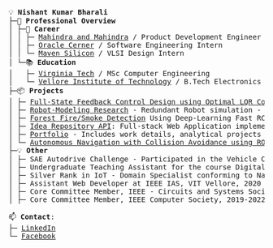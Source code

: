 <pre>

💡 <b>Nishant Kumar Bharali</b> 
├─🚀 <b>Professional Overview</b> 
│ ├─💼 <b>Career</b>
│ │ ├─ <a href="https://www.mahindra.com/">Mahindra and Mahindra</a> / Product Development Engineer
│ │ ├─ <a href="https://www.cerner.com/">Oracle Cerner</a> / Software Engineering Intern
│ │ └─ <a href="https://www.maven-silicon.com/">Maven Silicon</a> / VLSI Design Intern 
│ └─📚 <b>Education</b>  
│   ├─ <a href="https://www.vt.edu/">Virginia Tech</a> / MSc Computer Engineering 
│   └─ <a href="https://vit.ac.in/">Vellore Institute of Technology</a> / B.Tech Electronics and Communication Engineering
├─📦 <b>Projects</b>  
│ ├─ <a href="https://github.com/NishantBharali/Full-State-Feedback-Control-Design-Using-Optimal-LQR-Control">Full-State Feedback Control Design using Optimal LQR Control: Drone Stabilization Simulation</a>  
│ ├─ <a href="https://github.com/NishantBharali/Robot-Modeling-Research-Project">Robot-Modeling Research</a> - Redundant Robot simulation - kinematics, dynamics, control, RRT algorithm and trajectory optimization
│ ├─ <a href="https://github.com/NishantBharali/Forest-Fire-Smoke-Detection-Using-Vision-and-Deep-Learning-Models">Forest Fire/Smoke Detection</a> Using Deep-Learning Fast RCNN inception v2 & SSD Mobilenet v2
│ ├─ <a href="https://github.com/NishantBharali/Oralce-Cerner-API">Idea Repository API</a>: Full-stack Web Application implementing C.R.U.D. using Spring and React-Redux and CI/CD using pipeline automation upon Jenkins with near 92% unit test using Mockito and Jest-Enzyme
│ ├─ <a href="https://www.nishantkb.info/">Portfolio</a> - Includes work details, analytical projects including topics: Vehicle Sotware Electronics, Robotics, Applied Controls, Systems Engineering, Data science  
│ └─ <a href="https://drive.google.com/file/d/1D0Mfpe8zFq1wjk3hQN1IYfh2tzWJSP8p/view">Autonomous Navigation with Collision Avoidance using ROS</a>
├─💡 <b>Other</b>
│ ├─ SAE Autodrive Challenge - Participated in the Vehicle Control and testing sub-team under working on Q21-22 cycle learning through training and workshops on topics like Machine Vision, ROS2 and MATLAB GUIs  
│ ├─ Undergraduate Teaching Assistant for the course Digital Logic Design (ECE2003), VIT Vellore (2019-2021)
│ ├─ Silver Rank in IoT - Domain Specialist conforming to National Skills Qualifications Framework Level 8, 2021
│ ├─ Assistant Web Developer at IEEE IAS, VIT Vellore, 2020
│ ├─ Core Committee Member, IEEE - Circuits and Systems Society, 2019-2020
│ ├─ Core Committee Member, IEEE Computer Society, 2019-2022 

📫 <b>Contact</b>:   
├─ <a href="https://www.linkedin.com/in/nishant-kumar-bharali/">LinkedIn</a>  
└─ <a href="https://www.facebook.com/profile.php?id=61550884612561">Facebook</a>   

</pre>
